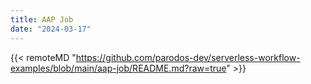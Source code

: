 ```yaml
---
title: AAP Job
date: "2024-03-17"
---
```


{{< remoteMD "https://github.com/parodos-dev/serverless-workflow-examples/blob/main/aap-job/README.md?raw=true" >}}